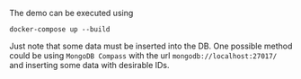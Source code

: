 The demo can be executed using

```docker-compose up --build``` 

Just note that some data must be inserted into the DB. One possible method could be using ```MongoDB Compass``` with the url ```mongodb://localhost:27017/``` and inserting some data with desirable IDs.